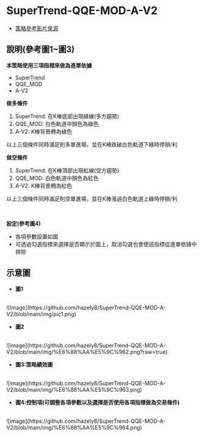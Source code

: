 # SuperTrend-QQE-MOD-A-V2

- [策略參考影片來源](https://www.youtube.com/watch?v=00UMGUof8lo&ab_channel=YuchiTrader)

說明(參考圖1~圖3)
---
**本策略使用三項指標來做為進單依據**
* SuperTrend
* QQE_MOD
* A-V2

**做多條件**
1. SuperTrend: 在K棒底部出現綠線(多方趨勢)
2. QQE_MOD: 白色軌道中顏色為綠色
3. A-V2: K棒背景轉為綠色

以上三個條件同時滿足則多單進場，並在K棒跌破白色軌道下緣時停損/利

**做空條件**
1. SuperTrend: 在K棒頂部出現紅線(空方趨勢)
2. QQE_MOD: 白色軌道中顏色為紅色
3. A-V2: K棒背景轉為紅色

以上三個條件同時滿足則空單進場，並在K棒漲過白色軌道上緣時停損/利

<br/>

**設定(參考圖4)**
* 各項參數設置如圖
* 可透過勾選指標來選擇是否顯示於圖上，取消勾選也會使該指標從進單依據中排除


示意圖
---

* **圖1**
<br/>
![Image](https://github.com/hazely8/SuperTrend-QQE-MOD-A-V2/blob/main/img/pic1.png)

* **圖2**
<br/>
![image](https://github.com/hazely8/SuperTrend-QQE-MOD-A-V2/blob/main/img/%E6%88%AA%E5%9C%962.png?raw=true)


* **圖3:策略績效圖**
<br/>
![image](https://github.com/hazely8/SuperTrend-QQE-MOD-A-V2/blob/main/img/%E6%88%AA%E5%9C%963.png)

* **圖4:控制項(可調整各項參數以及選擇是否使用各項指標做為交易條件)**
<br/>
![image](https://github.com/hazely8/SuperTrend-QQE-MOD-A-V2/blob/main/img/%E6%88%AA%E5%9C%964.png)
